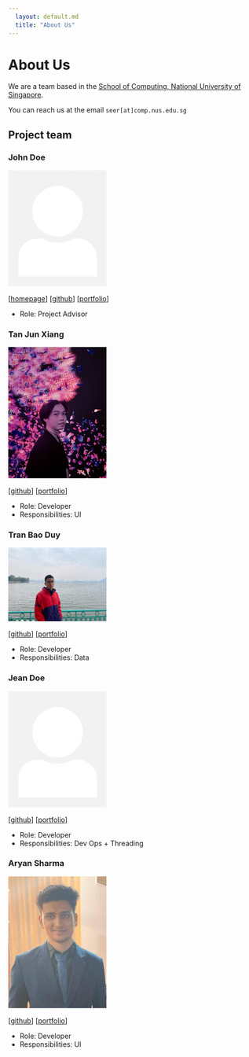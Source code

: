 ```yaml
---
  layout: default.md
  title: "About Us"
---
```


# About Us

We are a team based in the [School of Computing, National University of Singapore](http://www.comp.nus.edu.sg).

You can reach us at the email `seer[at]comp.nus.edu.sg`

## Project team

### John Doe

<img src="images/johndoe.png" width="200px">

[[homepage](http://www.comp.nus.edu.sg/~damithch)]
[[github](https://github.com/johndoe)]
[[portfolio](team/johndoe.md)]

* Role: Project Advisor

### Tan Jun Xiang

<img src="images/0rbita1.png" width="200px">

[[github](https://github.com/0rbita1)]
[[portfolio](team/johndoe.md)]

* Role: Developer
* Responsibilities: UI

### Tran Bao Duy

<img src="images/duyy0406.png" width="200px">

[[github](http://github.com/Duyy0406)] [[portfolio](team/duyy0406.md)]

* Role: Developer
* Responsibilities: Data

### Jean Doe

<img src="images/johndoe.png" width="200px">

[[github](http://github.com/johndoe)]
[[portfolio](team/johndoe.md)]

* Role: Developer
* Responsibilities: Dev Ops + Threading

### Aryan Sharma

<img src="images/aryann-sharma.png" width="200px">

[[github](https://github.com/Aryann-Sharma)]
[[portfolio](team/aryan.md)]

* Role: Developer
* Responsibilities: UI

